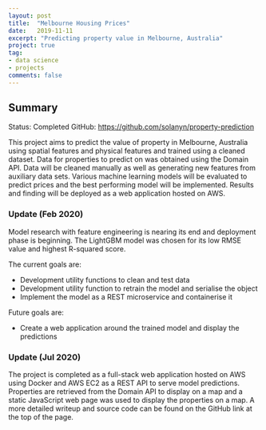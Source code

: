 ```yaml
---
layout: post
title:  "Melbourne Housing Prices"
date:   2019-11-11
excerpt: "Predicting property value in Melbourne, Australia"
project: true
tag:
- data science 
- projects
comments: false 
---
```


## Summary

Status: Completed
GitHub: https://github.com/solanyn/property-prediction

This project aims to predict the value of property in Melbourne, Australia using spatial features and physical features and trained using a cleaned dataset. Data for properties to predict on was obtained using the Domain API. Data will be cleaned manually as well as generating new features from auxiliary data sets. Various machine learning models will be evaluated to predict prices and the best performing model will be implemented. Results and finding will be deployed as a web application hosted on AWS.

### Update (Feb 2020)

Model research with feature engineering is nearing its end and deployment phase is beginning. The LightGBM model was chosen for its low RMSE value and highest R-squared score.

The current goals are:
- Development utility functions to clean and test data
- Development utility function to retrain the model and serialise the object
- Implement the model as a REST microservice and containerise it

Future goals are:
- Create a web application around the trained model and display the predictions

### Update (Jul 2020)

The project is completed as a full-stack web application hosted on AWS using Docker and AWS EC2 as a REST API to serve model predictions. Properties are retrieved from the Domain API to display on a map and a static JavaScript web page was used to display the properties on a map. A more detailed writeup and source code can be found on the GitHub link at the top of the page.
